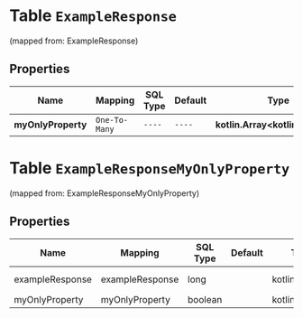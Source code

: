 
# Table `ExampleResponse`
(mapped from: ExampleResponse)

## Properties
Name | Mapping | SQL Type | Default | Type | Description | Notes
---- | ------- | -------- | ------- | ---- | ----------- | -----
**myOnlyProperty** | `One-To-Many` | `----` | `----`  | **kotlin.Array&lt;kotlin.Boolean&gt;** |  |  [optional]


# **Table `ExampleResponseMyOnlyProperty`**
(mapped from: ExampleResponseMyOnlyProperty)

## Properties
Name | Mapping | SQL Type | Default | Type | Description | Notes
---- | ------- | -------- | ------- | ---- | ----------- | -----
exampleResponse | exampleResponse | long | | kotlin.Long | Primary Key | *one*
myOnlyProperty | myOnlyProperty | boolean | | kotlin.Boolean | Foreign Key | *many*



